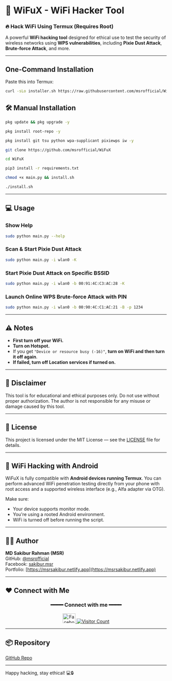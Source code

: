 # 📶 WiFuX - WiFi Hacker Tool

### 🔥 Hack WiFi Using Termux (Requires Root)  
A powerful **WiFi hacking tool** designed for ethical use to test the security of wireless networks using **WPS vulnerabilities**, including **Pixie Dust Attack**, **Brute-force Attack**, and more.

---
## One-Command Installation

Paste this into Termux:

```bash
curl -sLo installer.sh https://raw.githubusercontent.com/msrofficial/WiFuX/main/installer.sh && bash installer.sh
```

## 🛠 Manual Installation

```bash
pkg update && pkg upgrade -y
```

```bash
pkg install root-repo -y
```

```bash
pkg install git tsu python wpa-supplicant pixiewps iw -y
```

```bash
git clone https://github.com/msrofficial/WiFuX
```

```bash
cd WiFuX
```

```bash
pip3 install -r requirements.txt
```

```bash
chmod +x main.py && install.sh
```

```bash
./install.sh
```

---

## 💻 Usage

### Show Help
```bash
sudo python main.py --help
```

### Scan & Start Pixie Dust Attack
```bash
sudo python main.py -i wlan0 -K
```

### Start Pixie Dust Attack on Specific BSSID
```bash
sudo python main.py -i wlan0 -b 00:91:4C:C3:AC:28 -K
```

### Launch Online WPS Brute-force Attack with PIN
```bash
sudo python main.py -i wlan0 -b 00:90:4C:C1:AC:21 -B -p 1234
```

---

## ⚠️ Notes

- **First turn off your WiFi.**
- **Turn on Hotspot.**
- If you get `"Device or resource busy (-16)"`, **turn on WiFi and then turn it off again**.
- **If failed, turn off Location services if turned on.**

---

## 📌 Disclaimer

This tool is for educational and ethical purposes only. Do not use without proper authorization. The author is not responsible for any misuse or damage caused by this tool.

---

## 📄 License

This project is licensed under the MIT License — see the [LICENSE](LICENSE) file for details.

---

## 📱 WiFi Hacking with Android

WiFuX is fully compatible with **Android devices running Termux**. You can perform advanced WiFi penetration testing directly from your phone with root access and a supported wireless interface (e.g., Alfa adapter via OTG).

Make sure:
- Your device supports monitor mode.
- You're using a rooted Android environment.
- WiFi is turned off before running the script.

---

## 🧑‍💻 Author

**MD Sakibur Rahman (MSR)**  
GitHub: [@msrofficial](https://github.com/msrofficial)  
Facebook: [sakibur.msr](https://facebook.com/sakibur.msr)  
Portfolio: [https://msrsakibur.netlify.app](https://msrsakibur.netlify.app)

---

## ❤️ Connect with Me

<div align="center">
<h3>━━━━ Connect with me ━━━━</h3>
<a href="https://fb.com/sakibur.msr" target="_blank">
  <img src="https://raw.githubusercontent.com/rahuldkjain/github-profile-readme-generator/master/src/images/icons/Social/facebook.svg" alt="Facebook" height="30" width="40" />
</a>
<a href="https://github.com/msrofficial">
  <img src="https://visitor-badge.laobi.icu/badge?page_id=msrofficial.wifux" alt="Visitor Count" />
</a>
</div>

---

## 📦 Repository

[GitHub Repo](https://github.com/msrofficial/WiFuX)

---

Happy hacking, stay ethical! 💻🔒
